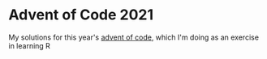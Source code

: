 # Advent of Code 2021

My solutions for this year's [advent of code](https://adventofcode.com/2021), which I'm doing as an exercise in learning R 
